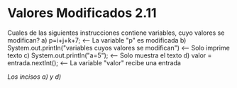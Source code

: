 # Valores Modificados 2.11

Cuales de las siguientes instrucciones contiene variables, cuyo valores se modifican?
a) p=i+j+k+7; <-- La variable "p" es modificada
b) System.out.println("variables cuyos valores se modifican") <-- Solo imprime texto
c) System.out.println("a=5"); <-- Solo muestra el texto
d) valor = entrada.nextInt(); <-- La variable "valor" recibe una entrada
     
*Los incisos a) y d)*
